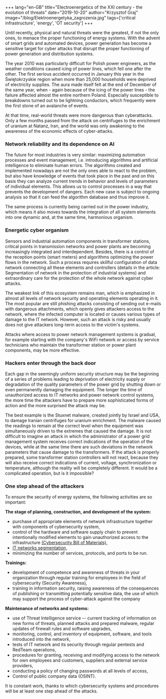 +++
lang="en-GB"
title="Electroenergetics of the XXI century - the evolution of threats"
date="2019-10-20"
author="Krzysztof Graj"
image="/blog/Elektroenergetyka_zagrozenia.jpg"
tags=['critical infrastructure', 'energy', 'OT security']
+++

Until recently, physical and natural threats were the greatest, if not
the only ones, to menace the proper functioning of energy systems. With
the advent of smart grids and automated devices, power generation has
become a sensitive target for cyber attacks that disrupt the proper
functioning of power generation and distribution systems.

The year 2010 was particularly difficult for Polish power engineers, as
the weather conditions caused icing of power lines, which fell one after
the other. The first serious accident occurred in January this year in
the Świętokrzyskie region when more than 25,000 households were deprived
of electricity supplies. The aura made itself felt at the end of
December of the same year, when - again because of the icing of the
power lines - the failure affected almost the entire northern Poland.
Especially susceptible to breakdowns turned out to be lightning
conductors, which frequently were the first stone of an avalanche of
events.

At that time, real-world threats were more dangerous than cyberattacks.
Only a few months passed from the attack on centrifuges to the
enrichment of uranium at Natanz, Iran, and the world was only awakening
to the awareness of the economic effects of cyber-attacks.

### Network reliability and its dependence on AI

The future for most industries is very similar: maximizing automation
processes and event management, i.e. introducing algorithms and
artificial intelligence to eliminate human errors. The algorithms
created and implemented nowadays are not the only ones able to react to
the problem, but also have knowledge of events that took place in the
past and on this basis they can analyze current trends in behavior and
levels of parameters of individual elements. This allows us to control
processes in a way that prevents the development of dangers. Each new
case is subject to ongoing analysis so that it can feed the algorithm
database and thus improve it.

The same process is currently being carried out in the power industry,
which means it also moves towards the integration of all system elements
into one dynamic and, at the same time, harmonious organism.

### Energetic cyber organism

Sensors and industrial automation components in transformer stations,
critical points in transmission networks and power plants are becoming
increasingly integrated and interdependent. Besides, there is a control
of the reception points (smart meters) and algorithms optimizing the
power flows in the network. Such a process requires skillful
configuration of data network connecting all these elements and
controllers (details in the article: Segmentation of network in the
protection of industrial systems) and extraordinary care for the
protection of the whole network against cyber attacks.

The weakest link of this ecosystem remains man, which is emphasized in
almost all levels of network security and operating elements operating
in it. The most popular are still phishing attacks consisting of sending
out e-mails with dangerous attachments, which openly gives attackers
access to the network, where the infected computer is located or causes
various types of damage to the IT network. However, such an attack is
risky and usually does not give attackers long-term access to the
victim's systems.

Attacks where access to power network management systems is gradual, for
example starting with the company's WiFi network or access by service
technicians who maintain the transformer station or power plant
components, may be more effective.

### Hackers enter through the back door

Each gap in the seemingly uniform security structure may be the
beginning of a series of problems leading to deprivation of electricity
supply or degradation of the quality parameters of the power grid by
shutting down or even permanently damaging the equipment. The longer the
time of unauthorized access to IT networks and power network control
systems, the more time the attackers have to prepare more sophisticated
forms of action and the more surprised the attack may be.

The best example is the Stuxnet malware, created jointly by Israel and
USA, to damage Iranian centrifuges for uranium enrichment. The malware
caused the readings to remain at the correct level when the equipment
was simultaneously driven to the extremes that caused the damage. It is
not difficult to imagine an attack in which the administrator of a power
grid management system receives correct indications of the operation of
the devices, while at the same time there are such deviations in the
network parameters that cause damage to the transformers. If the attack
is properly prepared, some transformer station controllers will not
react, because they will also receive correct indications of current,
voltage, synchronization or temperature, although the reality will be
completely different. It would be a complicated operation, but is it
impossible?

### One step ahead of the attackers

To ensure the security of energy systems, the following activities are
so important:

**The stage of planning, construction, and development of the system:**

-   purchase of appropriate elements of network infrastructure together
    with components of cybersecurity system,
-   control of the hardware and software supply chain to prevent
    intentionally modified elements to gain unauthorized access to the
    infrastructure [(Cybersecurity Bill of
    Materials),](https://seqred.pl/en/cbom-en/)
-   [IT networks segmentation,](https://seqred.pl/segmentacja-sieci-ot/)
-   minimizing the number of services, protocols, and ports to be run.

**Trainings:**

-   development of competence and awareness of threats in your
    organization through regular training for employees in the field of
    cybersecurity (Security Awareness),
-   training in information security, raising awareness of the
    consequences of publishing or transmitting potentially sensitive
    data, the use of which may support the process of cyber-attack
    against the company

**Maintenance of networks and systems:**

-   use of Threat Intelligence service -- current tracking of
    information on new forms of threats, planned attacks and prepared
    malware, regular updates of firewall rules and software upgrades,
-   monitoring, control, and inventory of equipment, software, and tools
    introduced into the network,
-   tests of IT network and its security through regular pentests and
    RedTeam operations,
-   procedures for granting, receiving and modifying access to the
    network for own employees and customers, suppliers and external
    service providers,
-   conducting a policy of changing passwords at all levels of access,
-   Control of public company data (OSINT).

It is constant work, thanks to which cybersecurity systems and
procedures will be at least one step ahead of the attacks.
